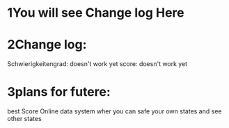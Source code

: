 # 1You will see Change log Here 
# 2Change log:
Schwierigkeitengrad: doesn't work yet
score: doesn't work yet
# 3plans for futere:
best Score
Online data system wher you can safe your own states and see other states
